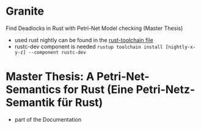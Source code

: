 # Granite
Find Deadlocks in Rust with Petri-Net Model checking (Master Thesis)

- used rust nightly can be found in the [rust-toolchain file](https://doc.rust-lang.org/nightly/edition-guide/rust-2018/rustup-for-managing-rust-versions.html#managing-versions)
- rustc-dev component is needed ``rustup toolchain install [nightly-x-y-z] --component rustc-dev``

# Master Thesis: A Petri-Net-Semantics for Rust (Eine Petri-Netz-Semantik für Rust)
- part of the Documentation
